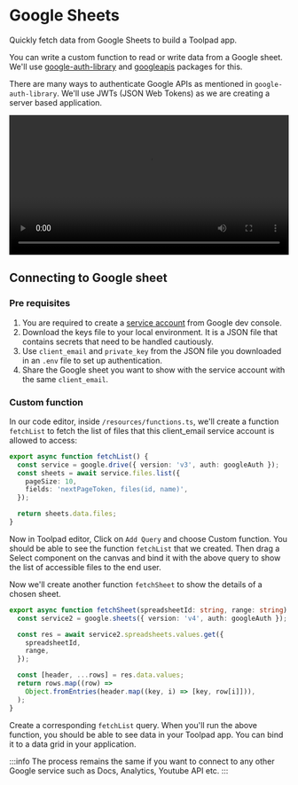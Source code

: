 # Google Sheets

<p class="description">Quickly fetch data from Google Sheets to build a Toolpad app.</p>

You can write a custom function to read or write data from a Google sheet. We'll use [google-auth-library](https://www.npmjs.com/package/google-auth-library) and [googleapis](https://www.npmjs.com/package/googleapis) packages for this.

There are many ways to authenticate Google APIs as mentioned in `google-auth-library`. We'll use JWTs (JSON Web Tokens) as we are creating a server based application.

<video controls width="100%" height="auto" style="contain" alt="google-sheet-app">
  <source src="/static/toolpad/docs/studio/examples/google-sheet.mp4" type="video/mp4">
  Your browser does not support the video tag.
</video>

## Connecting to Google sheet

### Pre requisites

1. You are required to create a [service account](https://cloud.google.com/iam/docs/service-accounts-create) from Google dev console.
2. Download the keys file to your local environment. It is a JSON file that contains secrets that need to be handled cautiously.
3. Use `client_email` and `private_key` from the JSON file you downloaded in an `.env` file to set up authentication.
4. Share the Google sheet you want to show with the service account with the same `client_email`.

### Custom function

In our code editor, inside `/resources/functions.ts`, we'll create a function `fetchList` to fetch the list of files that this client_email service account is allowed to access:

```ts
export async function fetchList() {
  const service = google.drive({ version: 'v3', auth: googleAuth });
  const sheets = await service.files.list({
    pageSize: 10,
    fields: 'nextPageToken, files(id, name)',
  });

  return sheets.data.files;
}
```

Now in Toolpad editor, Click on `Add Query` and choose Custom function. You should be able to see the function `fetchList` that we created.
Then drag a Select component on the canvas and bind it with the above query to show the list of accessible files to the end user.

Now we'll create another function `fetchSheet` to show the details of a chosen sheet.

```ts
export async function fetchSheet(spreadsheetId: string, range: string) {
  const service2 = google.sheets({ version: 'v4', auth: googleAuth });

  const res = await service2.spreadsheets.values.get({
    spreadsheetId,
    range,
  });

  const [header, ...rows] = res.data.values;
  return rows.map((row) =>
    Object.fromEntries(header.map((key, i) => [key, row[i]])),
  );
}
```

Create a corresponding `fetchList` query. When you'll run the above function, you should be able to see data in your Toolpad app. You can bind it to a data grid in your application.

:::info
The process remains the same if you want to connect to any other Google service such as Docs, Analytics, Youtube API etc.
:::
